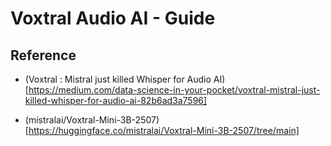 # Voxtral Audio AI - Guide


## Reference

- (Voxtral : Mistral just killed Whisper for Audio AI)[https://medium.com/data-science-in-your-pocket/voxtral-mistral-just-killed-whisper-for-audio-ai-82b6ad3a7596] 

- (mistralai/Voxtral-Mini-3B-2507)[https://huggingface.co/mistralai/Voxtral-Mini-3B-2507/tree/main]
